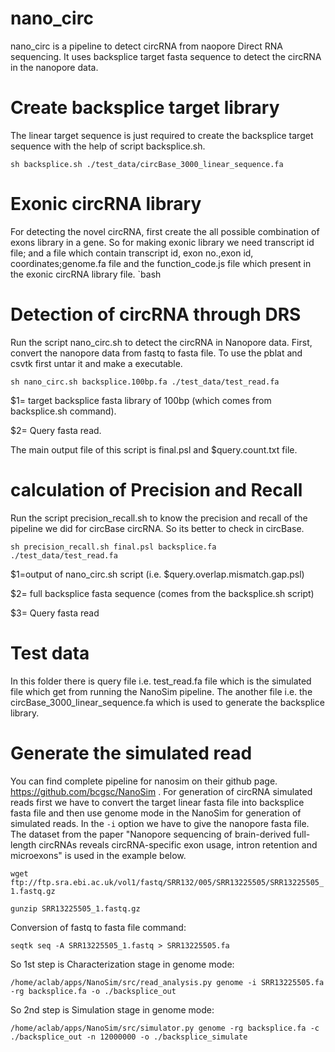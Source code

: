 # nano_circ
nano_circ is a pipeline to detect circRNA from naopore Direct RNA sequencing. It uses backsplice target fasta sequence to detect the circRNA in the nanopore data.

# Create backsplice target library
The linear target sequence is just required to create the backsplice target sequence with the help of script backsplice.sh. 

`sh backsplice.sh ./test_data/circBase_3000_linear_sequence.fa`

# Exonic circRNA library
For detecting the novel circRNA, first create the all possible combination of exons library in a gene. So for making exonic library we need transcript id file; and a file which contain transcript id, exon no.,exon id, coordinates;genome.fa file and the function_code.js file which present in the exonic circRNA library file.
`bash  

# Detection of circRNA through DRS
Run the script nano_circ.sh to detect the circRNA in Nanopore data. First, convert the nanopore data from fastq to fasta file. To use the pblat and csvtk first untar it and make a executable.

`sh nano_circ.sh backsplice.100bp.fa ./test_data/test_read.fa`

$1= target backsplice fasta library of 100bp (which comes from backsplice.sh command).

$2= Query fasta read.

The main output file of this script is final.psl and $query.count.txt file.

# calculation of Precision and Recall
Run the script precision_recall.sh to know the precision and recall of the pipeline we did for circBase circRNA. So its better to check in circBase.

`sh precision_recall.sh final.psl backsplice.fa ./test_data/test_read.fa`

$1=output of nano_circ.sh script (i.e. $query.overlap.mismatch.gap.psl)

$2= full backsplice fasta sequence (comes from the backsplice.sh script)

$3= Query fasta read

# Test data
In this folder there is query file i.e. test_read.fa file which is the simulated file which get from running the NanoSim pipeline. The another file i.e. the circBase_3000_linear_sequence.fa which is used to generate the backsplice library. 

# Generate the simulated read
You can find complete pipeline for nanosim on their github page. https://github.com/bcgsc/NanoSim . For generation of circRNA simulated reads first we have to convert the target linear fasta file into backsplice fasta file and then use genome mode in the NanoSim for generation of simulated reads. In the `-i` option we have to give the nanopore fasta file. The dataset from the paper "Nanopore sequencing of brain-derived full-length circRNAs reveals circRNA-specific exon usage, intron retention and microexons" is used in the example below.

`wget ftp://ftp.sra.ebi.ac.uk/vol1/fastq/SRR132/005/SRR13225505/SRR13225505_1.fastq.gz`

`gunzip SRR13225505_1.fastq.gz`

Conversion of fastq to fasta file command:

`seqtk seq -A SRR13225505_1.fastq > SRR13225505.fa` 

So 1st step is Characterization stage in genome mode:

`/home/aclab/apps/NanoSim/src/read_analysis.py genome -i SRR13225505.fa -rg backsplice.fa -o ./backsplice_out`

So 2nd step is Simulation stage in genome mode:

`/home/aclab/apps/NanoSim/src/simulator.py genome -rg backsplice.fa -c ./backsplice_out -n 12000000 -o ./backsplice_simulate`
